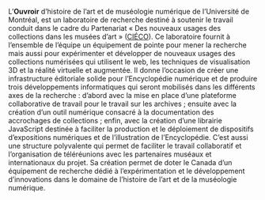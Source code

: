 L’**Ouvroir** d’histoire de l’art et de muséologie numérique de l’Université de Montréal, est un laboratoire de recherche destiné à soutenir le travail conduit dans le cadre du Partenariat « Des nouveaux usages des collections dans les musées d’art » ([CIÉCO](http://www.cieco.co)). Ce laboratoire fournit à l’ensemble de l’équipe un équipement de pointe pour mener la recherche mais aussi pour expérimenter et développer de nouveaux usages des collections numérisées qui utilisent le web, les techniques de visualisation 3D et la réalité virtuelle et augmentée. Il donne l’occasion de créer une infrastructure éditoriale solide pour l’Encyclopédie numérique et de produire trois développements informatiques qui seront mobilisés dans les différents axes de la recherche : d’abord avec la mise en place d’une plateforme collaborative de travail pour le travail sur les archives ; ensuite avec la création d’un outil numérique consacré à la documentation des accrochages de collections ; enfin, avec la création d’une librairie JavaScript destinée à faciliter la production et le déploiement de dispositifs d’expositions numériques et de l’illustration de l’Encyclopédie. C’est aussi une structure polyvalente qui permet de faciliter le travail collaboratif et l’organisation de téléréunions avec les partenaires muséaux et internationaux du projet. Sa création permet de doter le Canada d’un équipement de recherche dédié à l’expérimentation et le développement d’innovations dans le domaine de l’histoire de l’art et de la muséologie numérique.